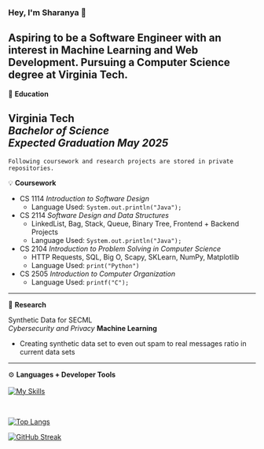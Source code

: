 ### Hey, I'm Sharanya 👋

Aspiring to be a Software Engineer with an interest in Machine Learning and Web Development. Pursuing a Computer Science degree at Virginia Tech.
---
🤺 **Education** 


Virginia Tech <br />
*Bachelor of Science* <br />
*Expected Graduation May 2025* <br />
---
`Following coursework and research projects are stored in private repositories.` <br />

💡 **Coursework** 
- CS 1114 *Introduction to Software Design*
  - Language Used: `System.out.println("Java");`
- CS 2114 *Software Design and Data Structures*
  - LinkedList, Bag, Stack, Queue, Binary Tree, Frontend + Backend Projects
  - Language Used: `System.out.println("Java");`
- CS 2104 *Introduction to Problem Solving in Computer Science*
  - HTTP Requests, SQL, Big O, Scapy, SKLearn, NumPy, Matplotlib
  - Language Used: `print("Python")`
- CS 2505 *Introduction to Computer Organization*
  - Language Used: `printf("C");` 
  
---
🔬 **Research** 


Synthetic Data for SECML <br />
*Cybersecurity and Privacy* **Machine Learning** <br />
- Creating synthetic data set to even out spam to real messages ratio in current data sets

---

⚙️ **Languages + Developer Tools** <br />
<br />
[![My Skills](https://skills.thijs.gg/icons?i=java,py,c,docker,figma,html,js,kubernetes,react,swift)](https://skills.thijs.gg)

<br />

[![Top Langs](https://github-readme-stats.vercel.app/api/top-langs/?username=sharanyap21&layout=compact&theme=vision-friendly-dark)](https://github.com/sharanyap21/github-readme-stats)

[![GitHub Streak](http://github-readme-streak-stats.herokuapp.com?user=sharanyap21&theme=dark&background=000000)](https://git.io/streak-stats)
